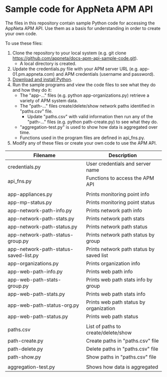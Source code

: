 # Sample code for AppNeta APM API

The files in this repository contain sample Python code for accessing the AppNeta APM API. Use them as a basis for understanding in order to create your own code.

To use these files:

1. Clone the repository to your local system (e.g. git clone https://github.com/appneta/docs-apm-api-sample-code.git).
	* A local directory is created.
1. Update the credentials.py file with your APM server URL (e.g. app-01.pm.appneta.com) and APM credentials (username and password).
1. [Download and install Python](https://www.python.org/downloads/).
1. Run the sample programs and view the code files to see what they do and how they do it:
	* The "app-..." files (e.g. python app-organizations.py) retrieve a variety of APM system data.
	* The "path-..." files create/delete/show network paths identified in "paths.csv" file.
		* Update "paths.csv" with valid information then run any of the "path-..." files (e.g. python path-create.py) to see what they do.
	* "aggregation-test.py" is used to show how data is aggregated over time.
	* Functions used in the program files are defined in api_fns.py.
1. Modify any of these files or create your own code to use the APM API.

|**Filename**                           |**Description**                      |
|---------------------------------------|-------------------------------------|
|credentials.py                         |User credentials and server name     |
|api_fns.py                             |Functions to access the APM API      |
|   |   |
|app-appliances.py                      |Prints monitoring point info         |
|app-mp-status.py                       |Prints monitoring point status       |
|app-network-path-info.py               |Prints network path info             |
|app-network-path-stats.py              |Prints network path stats            |
|app-network-path-status.py             |Prints network path status           |
|app-network-path-status-group.py       |Prints network path status by group  |
|app-network-path-status-saved-list.py  |Prints network path status by saved list            |
|app-organizations.py                   |Prints organization info             |
|app-web-path-info.py                   |Prints web path info                 |
|app-web-path-stats-group.py            |Prints web path stats info by group  |
|app-web-path-stats.py                  |Prints web path stats info           |
|app-web-path-status-org.py             |Prints web path status by organization  |
|app-web-path-status.py                 |Prints web path status               |
|   |   |
|paths.csv                              |List of paths to create/delete/show  |
|path-create.py                         |Create paths in "paths.csv" file     |
|path-delete.py                         |Delete paths in "paths.csv" file     |
|path-show.py                           |Show paths in "paths.csv" file       |
|   |   |
|aggregation-test.py                    |Shows how data is aggregated         |
